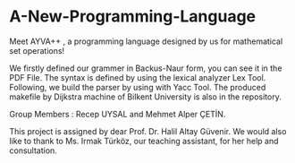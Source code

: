 # A-New-Programming-Language
Meet AYVA++ , a programming language designed by us for mathematical set operations! 

We firstly defined our grammer in Backus-Naur form, you can see it in the PDF File. The syntax is defined by using the lexical analyzer Lex Tool. Following, we build the parser by using with Yacc Tool. The produced makefile by Dijkstra machine of Bilkent University is also in the repository.

Group Members :
Recep UYSAL and Mehmet Alper ÇETİN.

This project is assigned by dear Prof. Dr. Halil Altay Güvenir. We would also like to thank to Ms. Irmak Türköz, our teaching assistant, for her help and consultation.
